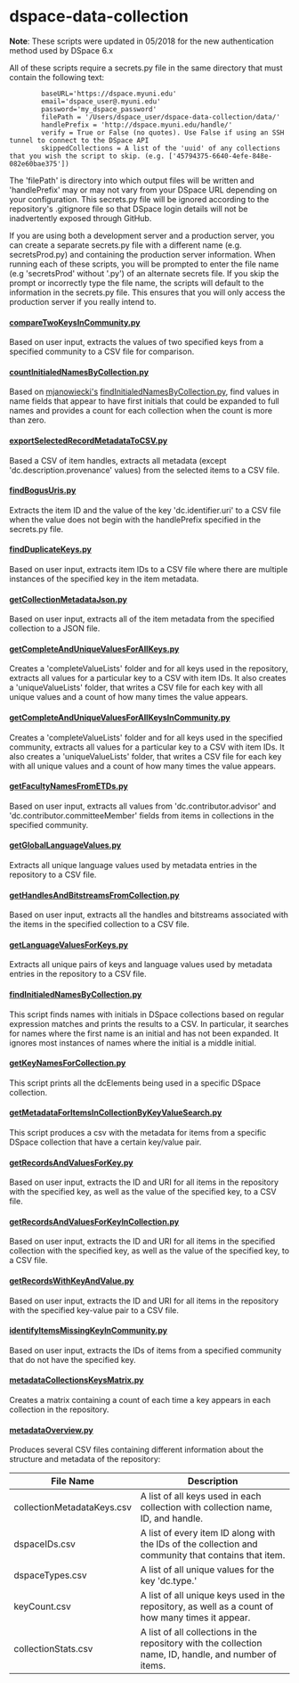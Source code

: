 # dspace-data-collection

**Note**: These scripts were updated in 05/2018 for the new authentication method used by DSpace 6.x

All of these scripts require a secrets.py file in the same directory that must contain the following text:
```
        baseURL='https://dspace.myuni.edu'
        email='dspace_user@.myuni.edu'
        password='my_dspace_password'    
        filePath = '/Users/dspace_user/dspace-data-collection/data/'
        handlePrefix = 'http://dspace.myuni.edu/handle/'
        verify = True or False (no quotes). Use False if using an SSH tunnel to connect to the DSpace API
        skippedCollections = A list of the 'uuid' of any collections that you wish the script to skip. (e.g. ['45794375-6640-4efe-848e-082e60bae375'])
```
The 'filePath' is directory into which output files will be written and 'handlePrefix' may or may not vary from your DSpace URL depending on your configuration. This secrets.py file will be ignored according to the repository's .gitignore file so that DSpace login details will not be inadvertently exposed through GitHub.

If you are using both a development server and a production server, you can create a separate secrets.py file with a different name (e.g. secretsProd.py) and containing the production server information. When running each of these scripts, you will be prompted to enter the file name (e.g 'secretsProd' without '.py') of an alternate secrets file. If you skip the prompt or incorrectly type the file name, the scripts will default to the information in the secrets.py file. This ensures that you will only access the production server if you really intend to.

#### [compareTwoKeysInCommunity.py](compareTwoKeysInCommunity.py)
Based on user input, extracts the values of two specified keys from a specified community to a CSV file for comparison.

#### [countInitialedNamesByCollection.py](countInitialedNamesByCollection.py)
Based on [mjanowiecki's](https://github.com/mjanowiecki) [findInitialedNamesByCollection.py](https://github.com/mjanowiecki/dspace-data-collection/blob/master/findInitialedNamesByCollection.py), find values in name fields that appear to have first initials that could be expanded to full names and provides a count for each collection when the count is more than zero.

#### [exportSelectedRecordMetadataToCSV.py](exportSelectedRecordMetadataToCSV.py)
Based a CSV of item handles, extracts all metadata (except 'dc.description.provenance' values) from the selected items to a CSV file.

#### [findBogusUris.py](findBogusUris.py)
Extracts the item ID and the value of the key 'dc.identifier.uri' to a CSV file when the value does not begin with the handlePrefix specified in the secrets.py file.

#### [findDuplicateKeys.py](findDuplicateKeys.py)
Based on user input, extracts item IDs to a CSV file where there are multiple instances of the specified key in the item metadata.

#### [getCollectionMetadataJson.py](getCollectionMetadataJson.py)
Based on user input, extracts all of the item metadata from the specified collection to a JSON file.

#### [getCompleteAndUniqueValuesForAllKeys.py](getCompleteAndUniqueValuesForAllKeys.py)
Creates a 'completeValueLists' folder and for all keys used in the repository, extracts all values for a particular key to a CSV with item IDs.  It also creates a 'uniqueValueLists' folder, that writes a CSV file for each key with all unique values and a count of how many times the value appears.

#### [getCompleteAndUniqueValuesForAllKeysInCommunity.py](getCompleteAndUniqueValuesForAllKeysInCommunity.py)
Creates a 'completeValueLists' folder and for all keys used in the specified community, extracts all values for a particular key to a CSV with item IDs.  It also creates a 'uniqueValueLists' folder, that writes a CSV file for each key with all unique values and a count of how many times the value appears.

#### [getFacultyNamesFromETDs.py](getFacultyNamesFromETDs.py)
Based on user input, extracts all values from 'dc.contributor.advisor' and 'dc.contributor.committeeMember' fields from items in collections in the specified community.

#### [getGlobalLanguageValues.py](getGlobalLanguageValues.py)
Extracts all unique language values used by metadata entries in the repository to a CSV file.

#### [getHandlesAndBitstreamsFromCollection.py](getHandlesAndBitstreamsFromCollection.py)
Based on user input, extracts all the handles and bitstreams associated with the items in the specified collection to a CSV file.

#### [getLanguageValuesForKeys.py](getLanguageValuesForKeys.py)
Extracts all unique pairs of keys and language values used by metadata entries in the repository to a CSV file.

#### [findInitialedNamesByCollection.py](findInitialedNamesByCollection.py)
This script finds names with initials in DSpace collections based on regular expression matches and prints the results to a CSV. In particular, it searches for names where the first name is an initial and has not been expanded. It ignores most instances of names where the initial is a middle initial.

#### [getKeyNamesForCollection.py](getKeyNamesForCollection.py)
This script prints all the dcElements being used in a specific DSpace collection.

#### [getMetadataForItemsInCollectionByKeyValueSearch.py](getMetadataForItemsInCollectionByKeyValueSearch.py)
This script produces a csv with the metadata for items from a specific DSpace collection that have a certain key/value pair.

#### [getRecordsAndValuesForKey.py](getRecordsAndValuesForKey.py)
Based on user input, extracts the ID and URI for all items in the repository with the specified key, as well as the value of the specified key, to a CSV file.

#### [getRecordsAndValuesForKeyInCollection.py](getRecordsAndValuesForKeyInCollection.py)
Based on user input, extracts the ID and URI for all items in the specified collection with the specified key, as well as the value of the specified key, to a CSV file.

#### [getRecordsWithKeyAndValue.py](getRecordsWithKeyAndValue.py)
Based on user input, extracts the ID and URI for all items in the repository with the specified key-value pair to a CSV file.

#### [identifyItemsMissingKeyInCommunity.py](identifyItemsMissingKeyInCommunity.py)
Based on user input, extracts the IDs of items from a specified community that do not have the specified key.

#### [metadataCollectionsKeysMatrix.py](metadataCollectionsKeysMatrix.py)
Creates a matrix containing a count of each time a key appears in each collection in the repository.

#### [metadataOverview.py](metadataOverview.py)
Produces several CSV files containing different information about the structure and metadata of the repository:

|File Name |Description|
|--------------------------|--------------------------------------------------------------------------|
|collectionMetadataKeys.csv | A list of all keys used in each collection with collection name, ID, and handle.|
|dspaceIDs.csv | A list of every item ID along with the IDs of the collection and community that contains that item.|
|dspaceTypes.csv | A list of all unique values for the key 'dc.type.'|
|keyCount.csv | A list of all unique keys used in the repository, as well as a count of how many times it appear.|
|collectionStats.csv | A list of all collections in the repository with the collection name, ID, handle, and number of items.|
